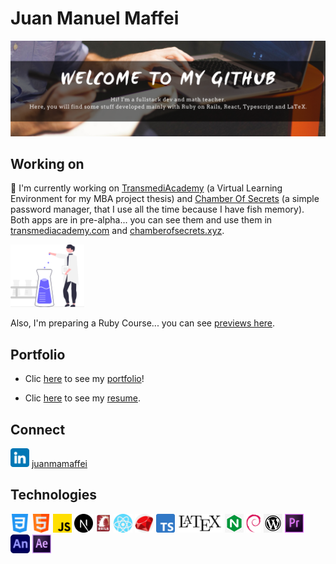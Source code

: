 # Juan Manuel Maffei

![image](./images/ghbanner.png)

## Working on

🔭 I'm currently working on [TransmediAcademy](https://github.com/juanmamaffei/transmediAcademy) (a Virtual Learning Environment for my MBA project thesis) and [Chamber Of Secrets](https://github.com/juanmamaffei/chamber_of_secrets) (a simple password manager, that I use all the time because I have fish memory). Both apps are in pre-alpha... you can see them and use them in [transmediacademy.com](http://transmediacademy.com) and [chamberofsecrets.xyz](http://chamberofsecrets.xyz).

<img src="./images/science.svg" height="100px" />

Also, I'm preparing a Ruby Course... you can see [previews here](https://www.youtube.com/channel/UCzBUFrutEKAkIxWZedqXn1w/videos).

## Portfolio

- Clic [here](https://portfolio-juanmamaffei.vercel.app/) to see my [portfolio](https://portfolio-juanmamaffei.vercel.app/)!

- Clic [here](./pdf/resume.pdf) to see my [resume](./pdf/resume.pdf).

## Connect

<img src="./images/linkedin.png" height="30px" /> [juanmamaffei](https://www.linkedin.com/in/juanmamaffei/)

## Technologies

<img src="./images/css.png" height="30px" /> <img src="./images/html.png" height="30px" /> <img src="./images/js.png" height="30px" /> <img src="./images/next.png" height="30px" /> <img src="./images/rails.jpeg" height="30px" /> <img src="./images/react.png" height="30px" /> <img src="./images/ruby.png" height="30px" /> <img src="./images/typescript.png" height="30px" /> <img src="./images/latex.png" height="30px" /> <img src="./images/nginx.jpg" height="30px" /> <img src="./images/debian.png" height="30px" /> <img src="./images/wordpress.png" height="30px" /> <img src="./images/permiere.svg" height="30px" /> <img src="./images/animate.png" height="30px" /> <img src="./images/aftereffects.png" height="30px" />

<!--
### Hi there 👋


**juanmamaffei/juanmamaffei** is a ✨ _special_ ✨ repository because its `README.md` (this file) appears on your GitHub profile.

Here are some ideas to get you started:

- 🔭 I’m currently working on ...
- 🌱 I’m currently learning ...
- 👯 I’m looking to collaborate on ...
- 🤔 I’m looking for help with ...
- 💬 Ask me about ...
- 📫 How to reach me: ...
- 😄 Pronouns: ...
- ⚡ Fun fact: ...

https://www.linkedin.com/in/juanmamaffei/

https://jmmaffei.com

https://www.youtube.com/c/juanmamaffei


-->
